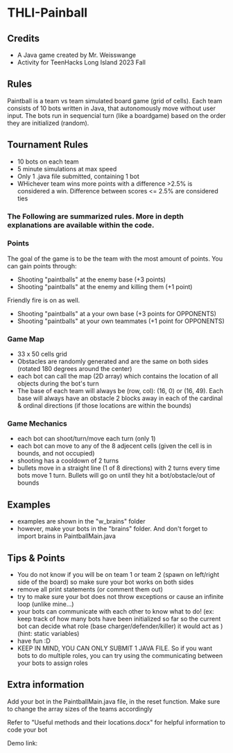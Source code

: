 # THLI-Painball

## Credits
* A Java game created by Mr. Weisswange
* Activity for TeenHacks Long Island 2023 Fall

## Rules
Paintball is a team vs team simulated board game (grid of cells). Each team consists of 10 bots written in Java, that autonomously move without user input. The bots run in sequencial turn (like a boardgame) based on the order they are initialized (random). 

## Tournament Rules
* 10 bots on each team
* 5 minute simulations at max speed
* Only 1 .java file submitted, containing 1 bot
* WHichever team wins more points with a difference >2.5% is considered a win. Difference between scores <= 2.5% are considered ties

### The Following are summarized rules. More in depth explanations are available within the code. 

### Points
The goal of the game is to be the team with the most amount of points. You can gain points through:
* Shooting "paintballs" at the enemy base (+3 points)
* Shooting "paintballs" at the enemy and killing them (+1 point)


Friendly fire is on as well. 
* Shooting "paintballs" at a your own base (+3 points for OPPONENTS)
* Shooting "paintballs" at your own teammates (+1 point for OPPONENTS)

### Game Map
* 33 x 50 cells grid
* Obstacles are randomly generated and are the same on both sides (rotated 180 degrees around the center)
* each bot can call the map (2D array) which contains the location of all objects during the bot's turn
* The base of each team will always be (row, col): (16, 0) or (16, 49). Each base will always have an obstacle 2 blocks away in each of the cardinal & ordinal directions (if those locations are within the bounds)
 
### Game Mechanics
* each bot can shoot/turn/move each turn (only 1)
* each bot can move to any of the 8 adjecent cells (given the cell is in bounds, and not occupied)
* shooting has a cooldown of 2 turns
* bullets move in a straight line (1 of 8 directions) with 2 turns every time bots move 1 turn. Bullets will go on until they hit a bot/obstacle/out of bounds

## Examples
* examples are shown in the "w_brains" folder
* however, make your bots in the "brains" folder. And don't forget to import brains in PaintballMain.java

## Tips & Points
* You do not know if you will be on team 1 or team 2 (spawn on left/right side of the board) so make sure your bot works on both sides
* remove all print statements (or comment them out)
* try to make sure your bot does not throw exceptions or cause an infinite loop (unlike mine...)
* your bots can communicate with each other to know what to do! (ex: keep track of how many bots have been initialized so far so the current bot can decide what role (base charger/defender/killer) it would act as ) (hint: static variables) 
* have fun :D
* KEEP IN MIND, YOU CAN ONLY SUBMIT 1 JAVA FILE. So if you want bots to do multiple roles, you can try using the communicating between your bots to assign roles

## Extra information
Add your bot in the PaintballMain.java file, in the reset function. Make sure to change the array sizes of the teams accordingly <br />

Refer to "Useful methods and their locations.docx" for helpful information to code your bot <br />

Demo link: 
